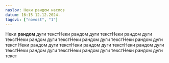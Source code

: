 ```yaml
---
naslov: Неки рандом наслов
datum: 16:15 12.12.2024.
tagovi: ["novost", "1"]
---
```

Неки **рандом** дуги текстНеки рандом дуги текстНеки рандом дуги текстНеки рандом дуги текстНеки рандом дуги текстНеки рандом дуги текст Неки рандом дуги текстНеки рандом дуги текстНеки рандом дуги текстНеки рандом дуги текстНеки рандом дуги текстНеки рандом дуги текст